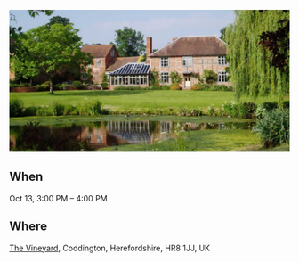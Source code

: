 ![The Vineyard, Coddington](/assets/images/coddington-house.jpg)


When
----

Oct 13, 3:00 PM – 4:00 PM

Where
-----

[The Vineyard](https://coddingtonvineyard.co.uk/), Coddington, Herefordshire, HR8 1JJ, UK
